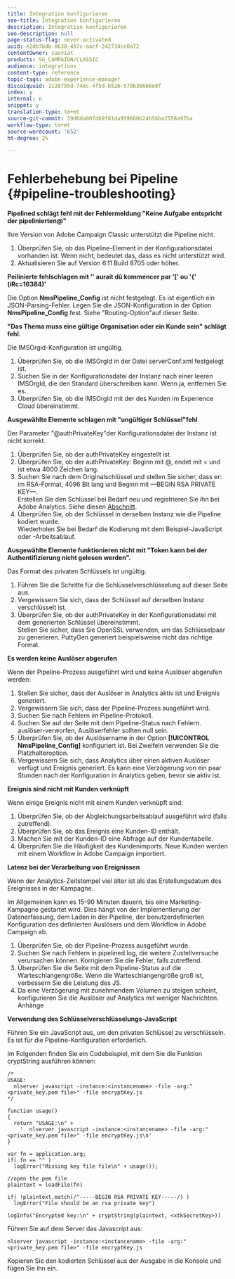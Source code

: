 ```yaml
---
title: Integration konfigurieren
seo-title: Integration konfigurieren
description: Integration konfigurieren
seo-description: null
page-status-flag: never-activated
uuid: e2db7bdb-8630-497c-aacf-242734cc0a72
contentOwner: sauviat
products: SG_CAMPAIGN/CLASSIC
audience: integrations
content-type: reference
topic-tags: adobe-experience-manager
discoiquuid: 1c20795d-748c-4f5d-b526-579b36666e8f
index: y
internal: n
snippet: y
translation-type: tm+mt
source-git-commit: 39d6da007d69f81da959660b24b56ba2558a97ba
workflow-type: tm+mt
source-wordcount: '652'
ht-degree: 2%

---
```



# Fehlerbehebung bei Pipeline {#pipeline-troubleshooting}

**Pipelined schlägt fehl mit der Fehlermeldung &quot;Keine Aufgabe entspricht der pipelinierten@&quot;**

Ihre Version von Adobe Campaign Classic unterstützt die Pipeline nicht.

1. Überprüfen Sie, ob das Pipeline-Element in der Konfigurationsdatei vorhanden ist. Wenn nicht, bedeutet das, dass es nicht unterstützt wird.
1. Aktualisieren Sie auf Version 6.11 Build 8705 oder höher.

**Peilinierte fehlschlagen mit &#39;&#39; aurait dû kommencer par &#39;[&#39; ou &#39;{&#39; (iRc=16384)&#39;**

Die Option **NmsPipeline_Config** ist nicht festgelegt. Es ist eigentlich ein JSON-Parsing-Fehler.
Legen Sie die JSON-Konfiguration in der Option **NmsPipeline_Config** fest. Siehe &quot;Routing-Option&quot;auf dieser Seite.

**&quot;Das Thema muss eine gültige Organisation oder ein Kunde sein&quot; schlägt fehl.**

Die IMSOrgid-Konfiguration ist ungültig.

1. Überprüfen Sie, ob die IMSOrgId in der Datei serverConf.xml festgelegt ist.
1. Suchen Sie in der Konfigurationsdatei der Instanz nach einer leeren IMSOrgId, die den Standard überschreiben kann. Wenn ja, entfernen Sie es.
1. Überprüfen Sie, ob die IMSOrgId mit der des Kunden im Experience Cloud übereinstimmt.

**Ausgewählte Elemente schlagen mit &quot;ungültiger Schlüssel&quot;fehl**

Der Parameter &quot;@authPrivateKey&quot;der Konfigurationsdatei der Instanz ist nicht korrekt.

1. Überprüfen Sie, ob der authPrivateKey eingestellt ist.
1. Überprüfen Sie, ob der authPrivateKey: Beginn mit @, endet mit = und ist etwa 4000 Zeichen lang.
1. Suchen Sie nach dem Originalschlüssel und stellen Sie sicher, dass er: im RSA-Format, 4096 Bit lang und Beginn mit —BEGIN RSA PRIVATE KEY—.
   <br> Erstellen Sie den Schlüssel bei Bedarf neu und registrieren Sie ihn bei Adobe Analytics. Siehe diesen [Abschnitt](../../integrations/using/configuring-pipeline.md#oauth-client-creation).
1. Überprüfen Sie, ob der Schlüssel in derselben Instanz wie die Pipeline kodiert wurde. <br>Wiederholen Sie bei Bedarf die Kodierung mit dem Beispiel-JavaScript oder -Arbeitsablauf.

**Ausgewählte Elemente funktionieren nicht mit &quot;Token kann bei der Authentifizierung nicht gelesen werden&quot;.**

Das Format des privaten Schlüssels ist ungültig.

1. Führen Sie die Schritte für die Schlüsselverschlüsselung auf dieser Seite aus.
1. Vergewissern Sie sich, dass der Schlüssel auf derselben Instanz verschlüsselt ist.
1. Überprüfen Sie, ob der authPrivateKey in der Konfigurationsdatei mit dem generierten Schlüssel übereinstimmt. <br>Stellen Sie sicher, dass Sie OpenSSL verwenden, um das Schlüsselpaar zu generieren. PuttyGen generiert beispielsweise nicht das richtige Format.

**Es werden keine Auslöser abgerufen**

Wenn der Pipeline-Prozess ausgeführt wird und keine Auslöser abgerufen werden:

1. Stellen Sie sicher, dass der Auslöser in Analytics aktiv ist und Ereignis generiert.
1. Vergewissern Sie sich, dass der Pipeline-Prozess ausgeführt wird.
1. Suchen Sie nach Fehlern im Pipeline-Protokoll.
1. Suchen Sie auf der Seite mit dem Pipeline-Status nach Fehlern. auslöser-verworfen, Auslöserfehler sollten null sein.
1. Überprüfen Sie, ob der Auslösername in der Option **[!UICONTROL NmsPipeline_Config]** konfiguriert ist. Bei Zweifeln verwenden Sie die Platzhalteroption.
1. Vergewissern Sie sich, dass Analytics über einen aktiven Auslöser verfügt und Ereignis generiert. Es kann eine Verzögerung von ein paar Stunden nach der Konfiguration in Analytics geben, bevor sie aktiv ist.

**Ereignis sind nicht mit Kunden verknüpft**

Wenn einige Ereignis nicht mit einem Kunden verknüpft sind:

1. Überprüfen Sie, ob der Abgleichungsarbeitsablauf ausgeführt wird (falls zutreffend).
1. Überprüfen Sie, ob das Ereignis eine Kunden-ID enthält.
1. Machen Sie mit der Kunden-ID eine Abfrage auf der Kundentabelle.
1. Überprüfen Sie die Häufigkeit des Kundenimports. Neue Kunden werden mit einem Workflow in Adobe Campaign importiert.

**Latenz bei der Verarbeitung von Ereignissen**

Wenn der Analytics-Zeitstempel viel älter ist als das Erstellungsdatum des Ereignisses in der Kampagne.

Im Allgemeinen kann es 15-90 Minuten dauern, bis eine Marketing-Kampagne gestartet wird. Dies hängt von der Implementierung der Datenerfassung, dem Laden in der Pipeline, der benutzerdefinierten Konfiguration des definierten Auslösers und dem Workflow in Adobe Campaign ab.

1. Überprüfen Sie, ob der Pipeline-Prozess ausgeführt wurde.
1. Suchen Sie nach Fehlern in pipelined.log, die weitere Zustellversuche verursachen können. Korrigieren Sie die Fehler, falls zutreffend.
1. Überprüfen Sie die Seite mit dem Pipeline-Status auf die Warteschlangengröße. Wenn die Warteschlangengröße groß ist, verbessern Sie die Leistung des JS.
1. Da eine Verzögerung mit zunehmendem Volumen zu steigen scheint, konfigurieren Sie die Auslöser auf Analytics mit weniger Nachrichten.
Anhänge

**Verwendung des Schlüsselverschlüsselungs-JavaScript**

Führen Sie ein JavaScript aus, um den privaten Schlüssel zu verschlüsseln. Es ist für die Pipeline-Konfiguration erforderlich.

Im Folgenden finden Sie ein Codebeispiel, mit dem Sie die Funktion cryptString ausführen können:

```
/*
USAGE:
  nlserver javascript -instance:<instancename> -file -arg:"<private_key.pem file>" -file encryptKey.js
*/
 
function usage()
{
  return "USAGE:\n" +
    '  nlserver javascript -instance:<instancename> -file -arg:"<private_key.pem file>" -file encryptKey.js\n'
}
 
var fn = application.arg;
if( fn == "" )
  logError("Missing key file file\n" + usage());
 
//open the pem file
plaintext = loadFile(fn)
 
if( !plaintext.match(/^-----BEGIN RSA PRIVATE KEY-----/) )
  logError("File should be an rsa private key")
 
logInfo("Encrypted key:\n" + cryptString(plaintext, <xtkSecretKey>))
```

Führen Sie auf dem Server das Javascript aus:

```
nlserver javascript -instance:<instancename> -file -arg:"<private_key.pem file>" -file encryptKey.js
```

Kopieren Sie den kodierten Schlüssel aus der Ausgabe in die Konsole und fügen Sie ihn ein.